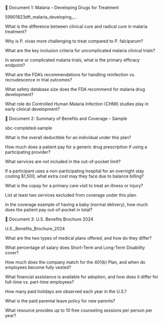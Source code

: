 📘 Document 1: Malaria – Developing Drugs for Treatment

59901823dft_malaria_developing_…

What is the difference between clinical cure and radical cure in malaria treatment?

Why is P. vivax more challenging to treat compared to P. falciparum?

What are the key inclusion criteria for uncomplicated malaria clinical trials?

In severe or complicated malaria trials, what is the primary efficacy endpoint?

What are the FDA’s recommendations for handling reinfection vs. recrudescence in trial outcomes?

What safety database size does the FDA recommend for malaria drug development?

What role do Controlled Human Malaria Infection (CHMI) studies play in early clinical development?

📘 Document 2: Summary of Benefits and Coverage – Sample

sbc-completed-sample

What is the overall deductible for an individual under this plan?

How much does a patient pay for a generic drug prescription if using a participating provider?

What services are not included in the out-of-pocket limit?

If a participant uses a non-participating hospital for an overnight stay costing $1,500, what extra cost may they face due to balance billing?

What is the copay for a primary care visit to treat an illness or injury?

List at least two services excluded from coverage under this plan.

In the coverage example of having a baby (normal delivery), how much does the patient pay out-of-pocket in total?

📘 Document 3: U.S. Benefits Brochure 2024

U.S._Benefits_Brochure_2024

What are the two types of medical plans offered, and how do they differ?

What percentage of salary does Short-Term and Long-Term Disability cover?

How much does the company match for the 401(k) Plan, and when do employees become fully vested?

What financial assistance is available for adoption, and how does it differ for full-time vs. part-time employees?

How many paid holidays are observed each year in the U.S.?

What is the paid parental leave policy for new parents?

What resource provides up to 10 free counseling sessions per person per year?
